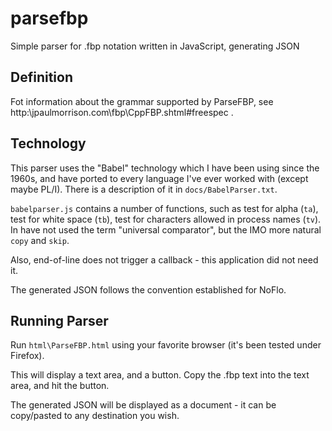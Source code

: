 parsefbp
========

Simple parser for .fbp notation written in JavaScript, generating JSON 

Definition
---

Fot information about the grammar supported by ParseFBP, see http:\\jpaulmorrison.com\fbp\CppFBP.shtml#freespec .

Technology
---

This parser uses the "Babel" technology which I have been using since the 1960s, and have ported to every language I've ever worked with (except maybe PL/I).  There is a description of it in `docs/BabelParser.txt`.  

`babelparser.js` contains a number of functions, such as test for alpha (`ta`), test for white space (`tb`), test for characters allowed in process names (`tv`).  In have not used the term "universal comparator", but the IMO more natural `copy` and `skip`. 

Also, end-of-line does not trigger a callback - this application did not need it.

The generated JSON follows the convention established for NoFlo.

Running Parser
---

Run `html\ParseFBP.html` using your favorite browser (it's been tested under Firefox).

This will display a text area, and a button.  Copy the .fbp text into the text area, and hit the button.

The generated JSON will be displayed as a document - it can be copy/pasted to any destination you wish.

